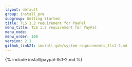 ```yaml
---
layout: default
group: install_pre
subgroup: Getting Started
title: TLS 1.2 requirement for PayPal
menu_title: TLS 1.2 requirement for PayPal
menu_node: 
menu_order: 100
version: 2.1
github_link21: install-gde/system-requirements_tls1-2.md
---
```


{% include install/paypal-tls1-2.md %}






